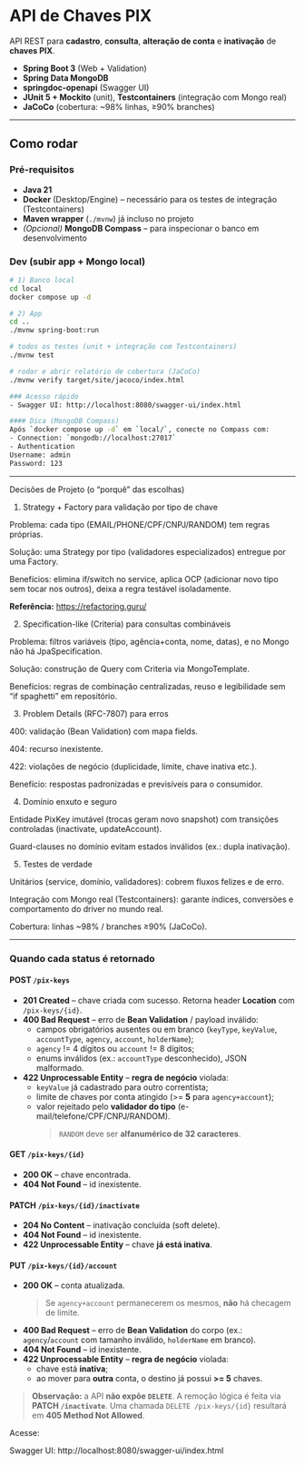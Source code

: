 # API de Chaves PIX

API REST para **cadastro**, **consulta**, **alteração de conta** e **inativação** de **chaves PIX**.

- **Spring Boot 3** (Web + Validation)
- **Spring Data MongoDB**
- **springdoc-openapi** (Swagger UI)
- **JUnit 5 + Mockito** (unit), **Testcontainers** (integração com Mongo real)
- **JaCoCo** (cobertura: ~98% linhas, ≥90% branches)
________________________________________________________________________________________________________

## Como rodar

### Pré-requisitos
- **Java 21**
- **Docker** (Desktop/Engine) – necessário para os testes de integração (Testcontainers)
- **Maven wrapper** (`./mvnw`) já incluso no projeto
- *(Opcional)* **MongoDB Compass** – para inspecionar o banco em desenvolvimento

### Dev (subir app + Mongo local)
```bash
# 1) Banco local
cd local
docker compose up -d

# 2) App
cd ..
./mvnw spring-boot:run

# todos os testes (unit + integração com Testcontainers)
./mvnw test

# rodar e abrir relatório de cobertura (JaCoCo) 
./mvnw verify target/site/jacoco/index.html

### Acesso rápido
- Swagger UI: http://localhost:8080/swagger-ui/index.html

#### Dica (MongoDB Compass)
Após `docker compose up -d` em `local/`, conecte no Compass com:
- Connection: `mongodb://localhost:27017`
- Authentication
Username: admin
Password: 123
```
____________________________________________________________

Decisões de Projeto (o “porquê” das escolhas)
1) Strategy + Factory para validação por tipo de chave

Problema: cada tipo (EMAIL/PHONE/CPF/CNPJ/RANDOM) tem regras próprias.

Solução: uma Strategy por tipo (validadores especializados) entregue por uma Factory.

Benefícios: elimina if/switch no service, aplica OCP (adicionar novo tipo sem tocar nos outros), deixa a regra testável isoladamente.

**Referência:** https://refactoring.guru/

2) Specification-like (Criteria) para consultas combináveis

Problema: filtros variáveis (tipo, agência+conta, nome, datas), e no Mongo não há JpaSpecification.

Solução: construção de Query com Criteria via MongoTemplate.

Benefícios: regras de combinação centralizadas, reuso e legibilidade sem “if spaghetti” em repositório.

3) Problem Details (RFC-7807) para erros

400: validação (Bean Validation) com mapa fields.

404: recurso inexistente.

422: violações de negócio (duplicidade, limite, chave inativa etc.).

Benefício: respostas padronizadas e previsíveis para o consumidor.

4) Domínio enxuto e seguro

Entidade PixKey imutável (trocas geram novo snapshot) com transições controladas (inactivate, updateAccount).

Guard-clauses no domínio evitam estados inválidos (ex.: dupla inativação).

5) Testes de verdade

Unitários (service, domínio, validadores): cobrem fluxos felizes e de erro.

Integração com Mongo real (Testcontainers): garante índices, conversões e comportamento do driver no mundo real.

Cobertura: linhas ~98% / branches ≥90% (JaCoCo).
____________________________________________________________________________________________________
### Quando cada status é retornado

#### POST `/pix-keys`
- **201 Created** – chave criada com sucesso. Retorna header **Location** com `/pix-keys/{id}`.
- **400 Bad Request** – erro de **Bean Validation** / payload inválido:
  - campos obrigatórios ausentes ou em branco (`keyType`, `keyValue`, `accountType`, `agency`, `account`, `holderName`);
  - `agency` != 4 dígitos ou `account` != 8 dígitos;
  - enums inválidos (ex.: `accountType` desconhecido), JSON malformado.
- **422 Unprocessable Entity** – **regra de negócio** violada:
  - `keyValue` já cadastrado para outro correntista;
  - limite de chaves por conta atingido (>= **5** para `agency+account`);
  - valor rejeitado pelo **validador do tipo** (e-mail/telefone/CPF/CNPJ/RANDOM).  
    > `RANDOM` deve ser **alfanumérico de 32 caracteres**.

#### GET `/pix-keys/{id}`
- **200 OK** – chave encontrada.
- **404 Not Found** – id inexistente.

#### PATCH `/pix-keys/{id}/inactivate`
- **204 No Content** – inativação concluída (soft delete).
- **404 Not Found** – id inexistente.
- **422 Unprocessable Entity** – chave **já está inativa**.

#### PUT `/pix-keys/{id}/account`
- **200 OK** – conta atualizada.  
  > Se `agency+account` permanecerem os mesmos, **não** há checagem de limite.
- **400 Bad Request** – erro de **Bean Validation** do corpo (ex.: `agency`/`account` com tamanho inválido, `holderName` em branco).
- **404 Not Found** – id inexistente.
- **422 Unprocessable Entity** – **regra de negócio** violada:
  - chave está **inativa**;
  - ao mover para **outra** conta, o destino já possui **>= 5** chaves.

> **Observação:** a API **não expõe `DELETE`**. A remoção lógica é feita via **PATCH `/inactivate`**. Uma chamada `DELETE /pix-keys/{id}` resultará em **405 Method Not Allowed**.

Acesse:

Swagger UI: http://localhost:8080/swagger-ui/index.html
